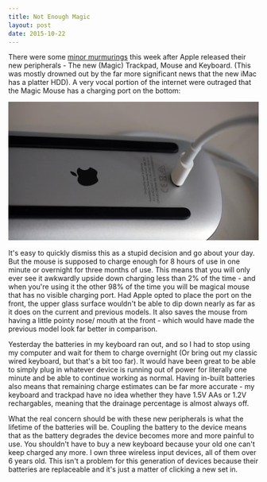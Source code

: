 ```yaml
---
title: Not Enough Magic
layout: post
date: 2015-10-22
---
```


There were some [minor murmurings](https://www.reddit.com/r/CrappyDesign/comments/3oqtg1/the_charge_port_location_for_the_new_apple_magic/) this week after Apple released their new peripherals - The new (Magic) Trackpad, Mouse and Keyboard. (This was mostly drowned out by the far more significant news that the new iMac has a platter HDD). A very vocal portion of the internet were outraged that the Magic Mouse has a charging port on the bottom:

![Magic Mouse with port on bottom](/images/2015/magic-mouse.jpg)

It's easy to quickly dismiss this as a stupid decision and go about your day. But the mouse is supposed to charge enough for 8 hours of use in one minute or overnight for three months of use. This means that you will only ever see it awkwardly upside down charging less than 2% of the time - and when you're using it the other 98% of the time you will be magical mouse that has no visible charging port. Had Apple opted to place the port on the front, the upper glass surface wouldn't be able to dip down nearly as far as it does on the current and previous models. It also saves the mouse from having a little pointy nose/ mouth at the front - which would have made the previous model look far better in comparison.

Yesterday the batteries in my keyboard ran out, and so I had to stop using my computer and wait for them to charge overnight (Or bring out my classic wired keyboard, but that's a bit too far). It would have been great to be able to simply plug in whatever device is running out of power for literally one minute and be able to continue working as normal. Having in-built batteries also means that remaining charge estimates can be far more accurate - my keyboard and trackpad have no idea whether they have 1.5V AAs or 1.2V rechargables, meaning that the drainage percentage is almost always off.

What the real concern should be with these new peripherals is what the lifetime of the batteries will be. Coupling the battery to the device means that as the battery degrades the device becomes more and more painful to use. You shouldn't have to buy a new keyboard because your old one can't keep charged any more. I own three wireless input devices, all of them over 6 years old. This isn't a problem for this generation of devices because their batteries are replaceable and it's just a matter of clicking a new set in.
